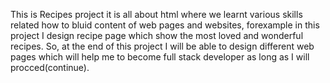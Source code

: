  This is  Recipes project it is all about html where we learnt various skills related how to bluid content of web pages and websites, forexample in this project I design recipe page which show the most loved and wonderful recipes. So, at the end of this project  I will be able to design different web pages which will help me to become full stack developer as long as I will procced(continue).
